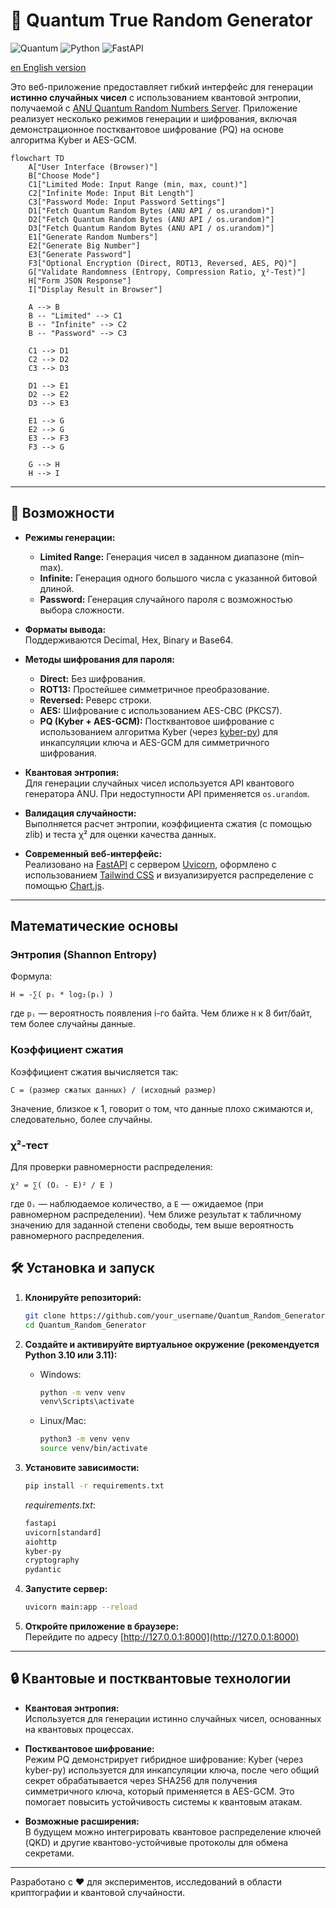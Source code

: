 # 🎲 Quantum True Random Generator

![Quantum](https://img.shields.io/badge/random-quantum-blue.svg)
![Python](https://img.shields.io/badge/python-3.10%2B-green.svg)
![FastAPI](https://img.shields.io/badge/FastAPI-Framework-009688?logo=fastapi)

[en English version](README_EN.md)

Это веб-приложение предоставляет гибкий интерфейс для генерации **истинно случайных чисел** с использованием квантовой энтропии, получаемой с [ANU Quantum Random Numbers Server](https://qrng.anu.edu.au/). Приложение реализует несколько режимов генерации и шифрования, включая демонстрационное постквантовое шифрование (PQ) на основе алгоритма Kyber и AES-GCM.

```mermaid
flowchart TD
    A["User Interface (Browser)"]
    B["Choose Mode"]
    C1["Limited Mode: Input Range (min, max, count)"]
    C2["Infinite Mode: Input Bit Length"]
    C3["Password Mode: Input Password Settings"]
    D1["Fetch Quantum Random Bytes (ANU API / os.urandom)"]
    D2["Fetch Quantum Random Bytes (ANU API / os.urandom)"]
    D3["Fetch Quantum Random Bytes (ANU API / os.urandom)"]
    E1["Generate Random Numbers"]
    E2["Generate Big Number"]
    E3["Generate Password"]
    F3["Optional Encryption (Direct, ROT13, Reversed, AES, PQ)"]
    G["Validate Randomness (Entropy, Compression Ratio, χ²-Test)"]
    H["Form JSON Response"]
    I["Display Result in Browser"]

    A --> B
    B -- "Limited" --> C1
    B -- "Infinite" --> C2
    B -- "Password" --> C3

    C1 --> D1
    C2 --> D2
    C3 --> D3

    D1 --> E1
    D2 --> E2
    D3 --> E3

    E1 --> G
    E2 --> G
    E3 --> F3
    F3 --> G

    G --> H
    H --> I

```

---

## 🚀 Возможности

- **Режимы генерации:**
  - **Limited Range:** Генерация чисел в заданном диапазоне (min–max).
  - **Infinite:** Генерация одного большого числа с указанной битовой длиной.
  - **Password:** Генерация случайного пароля с возможностью выбора сложности.

- **Форматы вывода:**  
  Поддерживаются Decimal, Hex, Binary и Base64.

- **Методы шифрования для пароля:**
  - **Direct:** Без шифрования.
  - **ROT13:** Простейшее симметричное преобразование.
  - **Reversed:** Реверс строки.
  - **AES:** Шифрование с использованием AES-CBC (PKCS7).
  - **PQ (Kyber + AES-GCM):** Постквантовое шифрование с использованием алгоритма Kyber (через [kyber-py](https://pypi.org/project/kyber-py/)) для инкапсуляции ключа и AES-GCM для симметричного шифрования.

- **Квантовая энтропия:**  
  Для генерации случайных чисел используется API квантового генератора ANU. При недоступности API применяется `os.urandom`.

- **Валидация случайности:**  
  Выполняется расчет энтропии, коэффициента сжатия (с помощью zlib) и теста χ² для оценки качества данных.

- **Современный веб-интерфейс:**  
  Реализовано на [FastAPI](https://fastapi.tiangolo.com/) с сервером [Uvicorn](https://uvicorn.org/), оформлено с использованием [Tailwind CSS](https://tailwindcss.com/) и визуализируется распределение с помощью [Chart.js](https://www.chartjs.org/).

---

## Математические основы

### Энтропия (Shannon Entropy)

Формула:
```
H = -∑( pᵢ * log₂(pᵢ) )
```
где `pᵢ` — вероятность появления i-го байта. Чем ближе `H` к 8 бит/байт, тем более случайны данные.

### Коэффициент сжатия

Коэффициент сжатия вычисляется так:
```
C = (размер сжатых данных) / (исходный размер)
```
Значение, близкое к 1, говорит о том, что данные плохо сжимаются и, следовательно, более случайны.

### χ²-тест

Для проверки равномерности распределения:
```
χ² = ∑( (Oᵢ - E)² / E )
```
где `Oᵢ` — наблюдаемое количество, а `E` — ожидаемое (при равномерном распределении). Чем ближе результат к табличному значению для заданной степени свободы, тем выше вероятность равномерного распределения.

## 🛠️ Установка и запуск

1. **Клонируйте репозиторий:**

   ```bash
   git clone https://github.com/your_username/Quantum_Random_Generator.git
   cd Quantum_Random_Generator
   ```

2. **Создайте и активируйте виртуальное окружение (рекомендуется Python 3.10 или 3.11):**

   - Windows:
     ```bash
     python -m venv venv
     venv\Scripts\activate
     ```
   - Linux/Mac:
     ```bash
     python3 -m venv venv
     source venv/bin/activate
     ```

3. **Установите зависимости:**

   ```bash
   pip install -r requirements.txt
   ```

   *requirements.txt*:
   ```txt
   fastapi
   uvicorn[standard]
   aiohttp
   kyber-py
   cryptography
   pydantic
   ```

4. **Запустите сервер:**

   ```bash
   uvicorn main:app --reload
   ```

5. **Откройте приложение в браузере:**  
   Перейдите по адресу [http://127.0.0.1:8000](http://127.0.0.1:8000)

---

## 🔒 Квантовые и постквантовые технологии

- **Квантовая энтропия:**  
  Используется для генерации истинно случайных чисел, основанных на квантовых процессах.

- **Постквантовое шифрование:**  
  Режим PQ демонстрирует гибридное шифрование: Kyber (через kyber-py) используется для инкапсуляции ключа, после чего общий секрет обрабатывается через SHA256 для получения симметричного ключа, который применяется в AES-GCM. Это помогает повысить устойчивость системы к квантовым атакам.

- **Возможные расширения:**  
  В будущем можно интегрировать квантовое распределение ключей (QKD) и другие квантово-устойчивые протоколы для обмена секретами.

---

Разработано с ❤️ для экспериментов, исследований в области криптографии и квантовой случайности.
